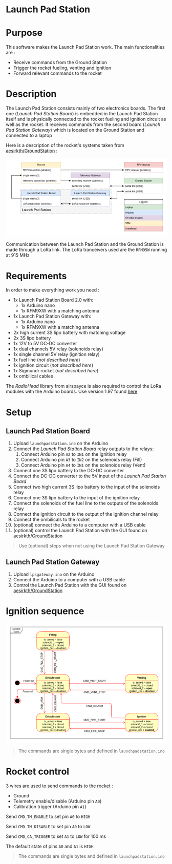 # Launch Pad Station

# Purpose

This software makes the Launch Pad Station work. The main functionalities are :

- Receive commands from the Ground Station
- Trigger the rocket fueling, venting and ignition
- Forward relevant commands to the rocket

# Description

The Launch Pad Station consists mainly of two electronics boards. The first one (*Launch Pad Station Board*) is embedded in the Launch Pad Station itself and is physically connected to the rocket fueling and ignition circuit as well as the rocket. It receives commands from the second board (*Launch Pad Station Gateway*) which is located on the Ground Station and connected to a laptop

Here is a description of the rocket's systems taken from [aesirkth/GroundStation](https://github.com/aesirkth/GroundStation) :

![data_link](https://raw.githubusercontent.com/aesirkth/GroundStation/master/doc/diagrams/data_links.png)

Communication between the Launch Pad Station and the Ground Station is made through a LoRa link. The LoRa tranceivers used are the `RFM95W` running at 915 MHz

# Requirements

In order to make everything work you need :

- 1x Launch Pad Station Board 2.0 with:
  - 1x Arduino nano
  - 1x RFM9XW with a matching antenna
- 1x Launch Pad Station Gateway with:
  - 1x Arduino nano
  - 1x RFM9XW with a matching antenna
- 2x high current 3S lipo battery with matching voltage
- 2x 3S lipo battery
- 1x 12V to 5V DC-DC converter
- 1x dual channels 5V relay (solenoids relay)
- 1x single channel 5V relay (ignition relay)
- 1x fuel line (*not described here*)
- 1x ignition circuit (*not described here*)
- 1x Sigmundr rocket (*not described here*)
- 1x ombilical cables

The *RadioHead* library from airspayce is also required to control the LoRa modules with the Arduino boards. Use version 1.97 found [here](http://www.airspayce.com/mikem/arduino/RadioHead/RadioHead-1.97.zip)

# Setup

## Launch Pad Station Board

1. Upload `launchpadstation.ino` on the Arduino
2. Connect the *Launch Pad Station Board* relay outputs to the relays:
   1. Connect Arduino pin `A2` to `IN1` on the ignition relay
   2. Connect Arduino pin `A3` to `IN2` on the solenoids relay (Fill)
   3. Connect Arduino pin `A4` to `IN1` on the solenoids relay (Vent)
3. Connect one 3S lipo battery to the DC-DC converter
4. Connect the DC-DC converter to the 5V input of the *Launch Pad Station Board*
5. Connect two high current 3S lipo battery to the input of the solenoids relay
6. Connect one 3S lipo battery to the input of the ignition relay
7. Connect the solenoids of the fuel line to the outputs of the solenoids relay
8. Connect the ignition circuit to the output of the ignition channel relay
9.  Connect the ombilicals to the rocket
10. (optional) connect the Arduino to a computer with a USB cable
11. (optional) control the Launch Pad Station with the GUI found on [aesirkth/GroundStation](https://github.com/aesirkth/GroundStation)

> Use (optional) steps when not using the Launch Pad Station Gateway

## Launch Pad Station Gateway

1. Upload `lpsgateway.ino` on the Arduino
2. Connect the Arduino to a computer with a USB cable
3. Control the Launch Pad Station with the GUI found on [aesirkth/GroundStation](https://github.com/aesirkth/GroundStation)

# Ignition sequence

![ignition_states](doc/LPS_ignition_states.png)

>The commands are single bytes and defined in `launchpadstation.ino`

# Rocket control

3 wires are used to send commands to the rocket :

- Ground
- Telemetry enable/disable (Arduino pin `A0`)
- Calibration trigger (Arduino pin `A1`)

Send `CMD_TM_ENABLE` to set pin `A0` to `HIGH`

Send `CMD_TM_DISABLE` to set pin `A0` to `LOW`

Send `CMD_CA_TRIGGER` to set `A1` to `LOW` for 100 ms

The default state of pins `A0` and `A1` is `HIGH`

>The commands are single bytes and defined in `launchpadstation.ino`